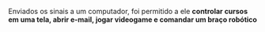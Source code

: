 Enviados os sinais a um computador, foi permitido a ele **controlar cursos em uma tela, abrir e-mail, jogar videogame e comandar um braço robótico**


